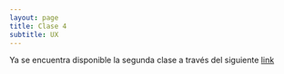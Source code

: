 ```yaml
---
layout: page
title: Clase 4
subtitle: UX
---
```


Ya se encuentra disponible la segunda clase a través del siguiente [link](https://drive.google.com/open?id=1EEE6Zk9hwd3N3dXvILhqcvYhTwM8cU8Y)
